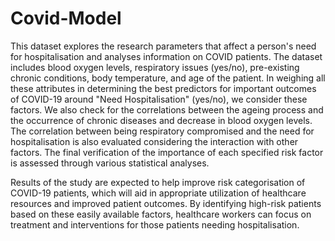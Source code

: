 # Covid-Model

This dataset explores the research parameters that affect a person's need for hospitalisation and analyses information on COVID patients. The dataset includes blood oxygen levels, respiratory issues (yes/no), pre-existing chronic conditions, body temperature, and age of the patient. In weighing all these attributes in determining the best predictors for important outcomes of COVID-19 around "Need Hospitalisation" (yes/no), we consider these factors. We also check for the correlations between the ageing process and the occurrence of chronic diseases and decrease in blood oxygen levels. The correlation between being respiratory compromised and the need for hospitalisation is also evaluated considering the interaction with other factors. The final verification of the importance of each specified risk factor is assessed through various statistical analyses.

Results of the study are expected to help improve risk categorisation of COVID-19 patients, which will aid in appropriate utilization of healthcare resources and improved patient outcomes. By identifying high-risk patients based on these easily available factors, healthcare workers can focus on treatment and interventions for those patients needing hospitalisation.
